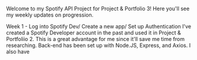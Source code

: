 Welcome to my Spotify API Project for Project & Portfolio 3!
Here you'll see my weekly updates on progression. 

Week 1 - Log into Spotify Dev/ Create a new app/ Set up Authentication
I've created a Spotify Developer account in the past and used it in Project & Portfoliio 2. This is a great advantage for me since it'll save me time from researching.
Back-end has been set up with Node.JS, Express, and Axios. I also have 